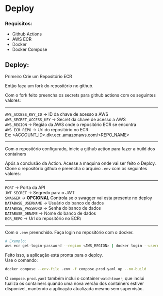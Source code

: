 # Deploy

### Requisitos:

- Github Actions
- AWS ECR
- Docker
- Docker Compose

## Deploy:

Primeiro Crie um Repositório ECR

Então faça um fork do repositório no github.

Com o fork feito preencha os secrets para github actions com os seguintes valores:

---

`AWS_ACCESS_KEY_ID` -> ID da chave de acesso a AWS\
`AWS_SECRET_ACCESS_KEY` -> Secret da chave de acesso a AWS\
`AWS_REGION` -> Região da AWS onde o repositório ECR se encontra\
`AWS_ECR_REPO` -> Url do repositório no ECR.\
Ex: <ACCOUNT_ID>.dkr.ecr.<REGION>.amazonaws.com/<REPO_NAME>

---

Com o repositório configurado, inicie a github action para fazer a build dos containers

Após a conclusão da Action. Acesse a maquina onde vai ser feito o Deploy. Clone o repositório github e preencha o arquivo `.env` com os seguintes valores:

---

`PORT` -> Porta da API\
`JWT_SECRET` -> Segredo para o JWT\
`SWAGGER` -> **OPCIONAL** Controla se o swagger vai esta presente no deploy\
`DATABASE_USERNAME` -> Usuário do banco de dados\
`DATABASE_PASSWORD` -> Senha do banco de dados\
`DATABASE_DBNAME` -> Nome do banco de dados\
`ECR_REPO` -> Url do repositório no ECR\

---

Com o `.env` preenchido. Faça login no repositório com o docker.

```bash
# Exemplo:
aws ecr get-login-password --region <AWS_REGION> | docker login --username AWS --password-stdin <AWS_ACCOUNT_ID>.dkr.ecr.<AWS_REGION>.amazonaws.com/<REPO_NAME>
```

Feito isso, a aplicação está pronta para o deploy.\
Use o comando:

```bash
docker compose --env-file .env -f compose.prod.yaml up --no-build
```

O `compose.prod.yaml` também inclui o container `watchtower`, que inclui tualiza os containers quando uma nova versão dos containers estiver disponivel, mantendo a aplicação atualizada mesmo sem supervisão.
